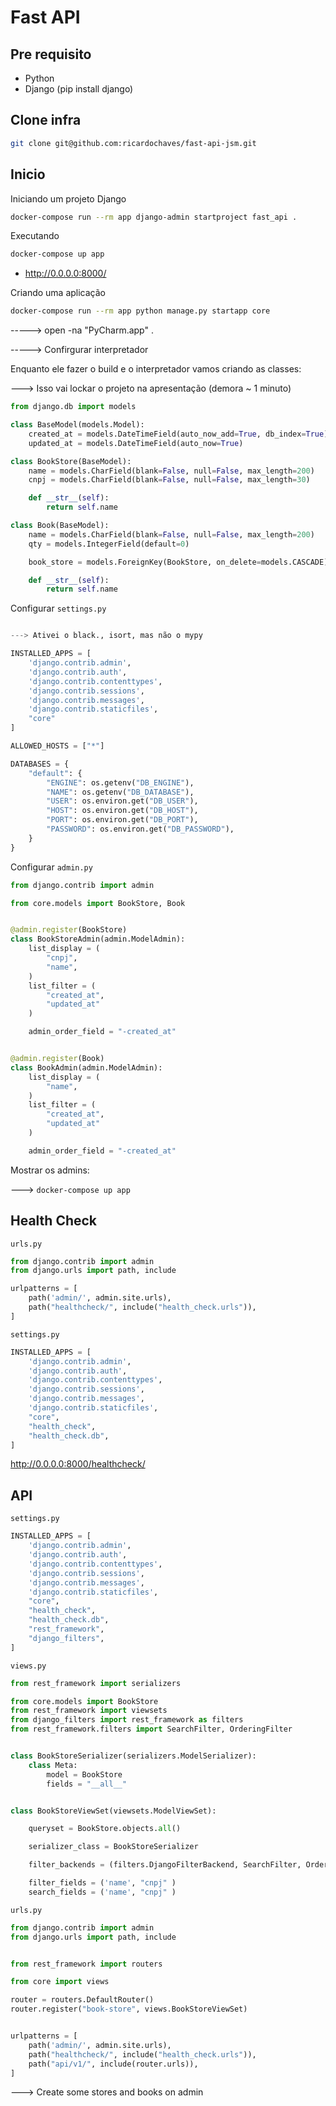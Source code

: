 # Fast API

## Pre requisito

- Python
- Django (pip install django)

## Clone infra

```bash
git clone git@github.com:ricardochaves/fast-api-jsm.git
```

## Inicio

Iniciando um projeto Django

```bash
docker-compose run --rm app django-admin startproject fast_api .
```

Executando

```bash
docker-compose up app
```

- http://0.0.0.0:8000/

Criando uma aplicação

```bash
docker-compose run --rm app python manage.py startapp core
```

-----> open -na "PyCharm.app" .

-----> Confirgurar interpretador

Enquanto ele fazer o build e o interpretador vamos criando as classes:

---> Isso vai lockar o projeto na apresentação (demora ~ 1 minuto)

```python
from django.db import models

class BaseModel(models.Model):
    created_at = models.DateTimeField(auto_now_add=True, db_index=True)
    updated_at = models.DateTimeField(auto_now=True)

class BookStore(BaseModel):
    name = models.CharField(blank=False, null=False, max_length=200)
    cnpj = models.CharField(blank=False, null=False, max_length=30)

    def __str__(self):
        return self.name

class Book(BaseModel):
    name = models.CharField(blank=False, null=False, max_length=200)
    qty = models.IntegerField(default=0)

    book_store = models.ForeignKey(BookStore, on_delete=models.CASCADE)

    def __str__(self):
        return self.name
```

Configurar `settings.py`

```python

---> Ativei o black., isort, mas não o mypy

INSTALLED_APPS = [
    'django.contrib.admin',
    'django.contrib.auth',
    'django.contrib.contenttypes',
    'django.contrib.sessions',
    'django.contrib.messages',
    'django.contrib.staticfiles',
    "core"
]

ALLOWED_HOSTS = ["*"]

DATABASES = {
    "default": {
        "ENGINE": os.getenv("DB_ENGINE"),
        "NAME": os.getenv("DB_DATABASE"),
        "USER": os.environ.get("DB_USER"),
        "HOST": os.environ.get("DB_HOST"),
        "PORT": os.environ.get("DB_PORT"),
        "PASSWORD": os.environ.get("DB_PASSWORD"),
    }
}

```

Configurar `admin.py`

```python
from django.contrib import admin

from core.models import BookStore, Book


@admin.register(BookStore)
class BookStoreAdmin(admin.ModelAdmin):
    list_display = (
        "cnpj",
        "name",
    )
    list_filter = (
        "created_at",
        "updated_at"
    )

    admin_order_field = "-created_at"


@admin.register(Book)
class BookAdmin(admin.ModelAdmin):
    list_display = (
        "name",
    )
    list_filter = (
        "created_at",
        "updated_at"
    )

    admin_order_field = "-created_at"

```

Mostrar os admins:

---> ```docker-compose up app```

## Health Check

`urls.py`

```python
from django.contrib import admin
from django.urls import path, include

urlpatterns = [
    path('admin/', admin.site.urls),
    path("healthcheck/", include("health_check.urls")),
]
```

`settings.py`

```python
INSTALLED_APPS = [
    'django.contrib.admin',
    'django.contrib.auth',
    'django.contrib.contenttypes',
    'django.contrib.sessions',
    'django.contrib.messages',
    'django.contrib.staticfiles',
    "core",
    "health_check",
    "health_check.db",
]
```

http://0.0.0.0:8000/healthcheck/

## API

`settings.py`

```python
INSTALLED_APPS = [
    'django.contrib.admin',
    'django.contrib.auth',
    'django.contrib.contenttypes',
    'django.contrib.sessions',
    'django.contrib.messages',
    'django.contrib.staticfiles',
    "core",
    "health_check",
    "health_check.db",
    "rest_framework",
    "django_filters",
]
```

`views.py`

```python
from rest_framework import serializers

from core.models import BookStore
from rest_framework import viewsets
from django_filters import rest_framework as filters
from rest_framework.filters import SearchFilter, OrderingFilter


class BookStoreSerializer(serializers.ModelSerializer):
    class Meta:
        model = BookStore
        fields = "__all__"


class BookStoreViewSet(viewsets.ModelViewSet):

    queryset = BookStore.objects.all()

    serializer_class = BookStoreSerializer

    filter_backends = (filters.DjangoFilterBackend, SearchFilter, OrderingFilter)

    filter_fields = ('name', "cnpj" )
    search_fields = ('name', "cnpj" )
```

`urls.py`

```python
from django.contrib import admin
from django.urls import path, include


from rest_framework import routers

from core import views

router = routers.DefaultRouter()
router.register("book-store", views.BookStoreViewSet)


urlpatterns = [
    path('admin/', admin.site.urls),
    path("healthcheck/", include("health_check.urls")),
    path("api/v1/", include(router.urls)),
]
```

---> Create some stores and books on admin